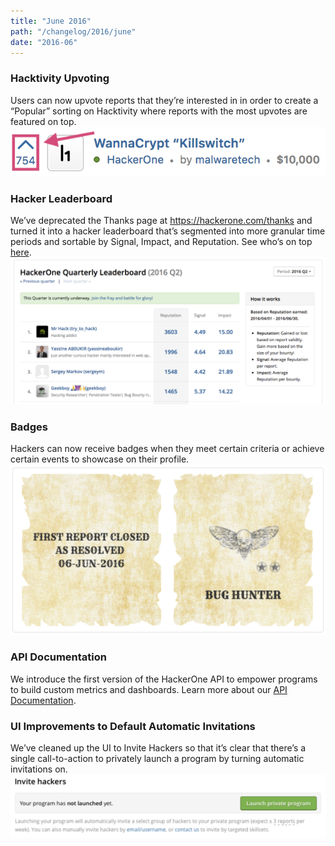```yaml
---
title: "June 2016"
path: "/changelog/2016/june"
date: "2016-06"
---
```


### Hacktivity Upvoting
Users can now upvote reports that they’re interested in in order to create a “Popular” sorting on Hacktivity where reports with the most upvotes are featured on top.
![june_2016_upvoting](./images/june_2016_upvoting.png)

### Hacker Leaderboard
We’ve deprecated the Thanks page at https://hackerone.com/thanks and turned it into a hacker leaderboard that’s segmented into more granular time periods and sortable by Signal, Impact, and Reputation. See who’s on top [here](https://hackerone.com/leaderboard).
![june_2016_leaderboard](./images/june_2016_leaderboard.png)

### Badges
Hackers can now receive badges when they meet certain criteria or achieve certain events to showcase on their profile.
![june_2016_badges](./images/june_2016_badges.png)

### API Documentation
We introduce the first version of the HackerOne API to empower programs to build custom metrics and dashboards. Learn more about our [API Documentation](https://www.hackerone.com/blog/launching-the-hackerone-api).

### UI Improvements to Default Automatic Invitations
We’ve cleaned up the UI to Invite Hackers so that it’s clear that there’s a single call-to-action to privately launch a program by turning automatic invitations on.
![june_2016_automatic_invites](./images/june_2016_automatic_invites.png)  
